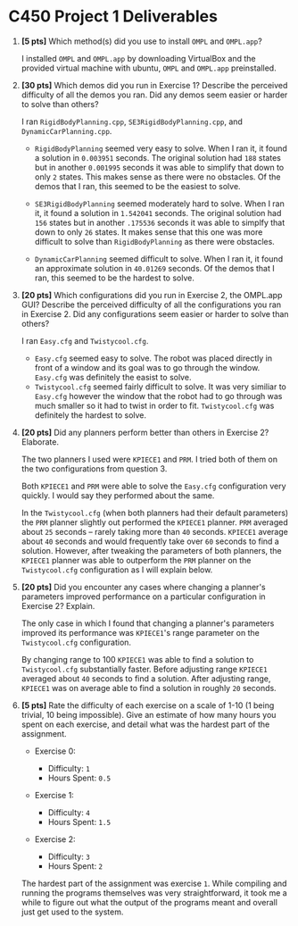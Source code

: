 # C450 Project 1 Deliverables

1. **[5 pts]** Which method(s) did you use to install `OMPL` and `OMPL.app`?

   I installed `OMPL` and `OMPL.app` by downloading VirtualBox and the provided virtual machine with ubuntu, `OMPL`  and `OMPL.app` preinstalled.

2. **[30 pts]** Which demos did you run in Exercise 1? Describe the perceived difficulty of all the demos you ran. Did any demos seem easier or harder to solve than others?

   I ran `RigidBodyPlanning.cpp`, `SE3RigidBodyPlanning.cpp`, and `DynamicCarPlanning.cpp`.

   - `RigidBodyPlanning` seemed very easy to solve. When I ran it, it found a solution in `0.003951` seconds. The original solution had `188` states but in another `0.001995` seconds it was able to simplify that down to only `2` states. This makes sense as there were no obstacles. Of the demos that I ran, this seemed to be the easiest to solve.

   - `SE3RigidBodyPlanning` seemed moderately hard to solve. When I ran it, it found a solution in `1.542041` seconds. The original solution had `156` states but in another `.175536` seconds it was able to simplfy that down to only `26` states. It makes sense that this one was more difficult to solve than `RigidBodyPlanning` as there were obstacles. 

   - `DynamicCarPlanning` seemed difficult to  solve. When I ran it, it found an approximate solution in `40.01269` seconds. Of the demos that I ran, this seemed to be the hardest to solve.

3. **[20 pts]** Which configurations did you run in Exercise 2, the OMPL.app GUI? Describe the perceived difficulty of all the configurations you ran in Exercise 2. Did any configurations seem easier or harder to solve than others?

   I ran `Easy.cfg` and `Twistycool.cfg`.

   - `Easy.cfg` seemed easy to solve. The robot was placed directly in front of a window and its goal was to go through the window. `Easy.cfg` was definitely the easist to solve.
   - `Twistycool.cfg` seemed fairly difficult to solve. It was very similiar to `Easy.cfg` however the window that the robot had to go through was much smaller so it had to twist in order to fit. `Twistycool.cfg` was definitely the hardest to solve.

4. **[20 pts]** Did any planners perform better than others in Exercise 2? Elaborate.

   The two planners I used were `KPIECE1` and `PRM`. I tried both of them on the two configurations from question 3. 

   Both `KPIECE1` and `PRM` were able to solve the `Easy.cfg` configuration very quickly. I would say they performed about the same.

   In the `Twistycool.cfg` (when both planners had their default parameters) the `PRM` planner slightly out performed the `KPIECE1` planner. `PRM` averaged about `25` seconds – rarely taking more than `40` seconds. `KPIECE1` average about `40` seconds and would frequently take over `60` seconds to find a solution. However, after tweaking the parameters of both planners, the `KPIECE1` planner was able to outperform the `PRM` planner on the `Twistycool.cfg` configuration as I will explain below.

5. **[20 pts]** Did you encounter any cases where changing a planner's parameters improved performance on a particular configuration in Exercise 2? Explain.

   The only case in which I found that changing a planner's parameters improved its performance was `KPIECE1`'s range parameter on the `Twistycool.cfg` configuration. 

   By changing range to 100 `KPIECE1` was able to find a solution to `Twistycool.cfg` substantially faster. Before adjusting range `KPIECE1` averaged about `40` seconds to find a solution. After adjusting range, `KPIECE1` was on average able to find a solution in roughly `20` seconds.

6. **[5 pts]** Rate the difficulty of each exercise on a scale of 1-10 (1 being trivial, 10 being impossible). Give an estimate of how many hours you spent on each exercise, and detail what was the hardest part of the assignment.

   - Exercise 0:
     - Difficulty: `1`
     - Hours Spent: `0.5`

   - Exercise 1:
     - Difficulty: `4`
     - Hours Spent: `1.5`
   - Exercise 2:
     - Difficulty: `3`
     - Hours Spent: `2`

   The hardest part of the assignment was exercise `1`. While compiling and running the programs themselves was very straightforward, it took me a while to figure out what the output of the programs meant and overall just get used to the system.